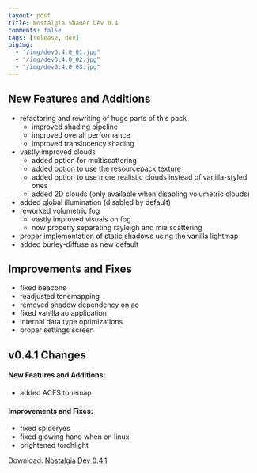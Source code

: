 ```yaml
---
layout: post
title: Nostalgia Shader Dev 0.4
comments: false
tags: [release, dev]
bigimg: 
  - "/img/dev0.4.0_01.jpg"
  - "/img/dev0.4.0_02.jpg"
  - "/img/dev0.4.0_03.jpg"
---
```


<h2>New Features and Additions</h2>

* refactoring and rewriting of huge parts of this pack
  * improved shading pipeline
  * improved overall performance
  * improved translucency shading
* vastly improved clouds
  * added option for multiscattering
  * added option to use the resourcepack texture
  * added option to use more realistic clouds instead of vanilla-styled ones
  * added 2D clouds (only available when disabling volumetric clouds)
* added global illumination (disabled by default)
* reworked volumetric fog
  * vastly improved visuals on fog
  * now properly separating rayleigh and mie scattering
* proper implementation of static shadows using the vanilla lightmap
* added burley-diffuse as new default

<h2>Improvements and Fixes</h2>

* fixed beacons
* readjusted tonemapping
* removed shadow dependency on ao
* fixed vanilla ao application
* internal data type optimizations
* proper settings screen

<h2>v0.4.1 Changes</h2>

  <h4>New Features and Additions:</h4>

   * added ACES tonemap

  <h4>Improvements and Fixes:</h4>

   * fixed spideryes
   * fixed glowing hand when on linux
   * brightened torchlight

Download: [Nostalgia Dev 0.4.1](https://github.com/rre36/glsl_nostalgia/releases/download/v0.4.1/Nostalgia_dev0.4.1.zip)
